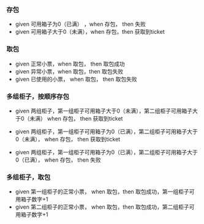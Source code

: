 ### 存包
- given 可用箱子为0（已满） ，when 存包， then 失败
- given 可用箱子大于0（未满），when 存包，then 获取到ticket

### 取包
- given 正常小票，when 取包， then 取包成功
- given 异常小票，when 取包，then 取包失败
- given 已使用的小票， when 取包， then 取包失败

### 多组柜子，按顺序存包
- given 两组柜子，第一组柜子可用箱子大于0（未满），第二组柜子可用箱子大于0（未满）
  when 存包， then 获取到ticket
  
- given 两组柜子，第一组柜子可用箱子为0（已满），第二组柜子可用箱子大于0（未满），
  when 存包， then 获取到ticket
  
- given 两组柜子，第一组柜子可用箱子为0（已满），第二组柜子可用箱子大于0（已满），
  when 存包， then 失败

### 多组柜子，取包 
- given 第一组柜子的正常小票， when 取包，then 取包成功，第一组柜子可用箱子数字+1
- given 第二组柜子的正常小票， when 取包，then 取包成功，第二组柜子可用箱子数字+1

